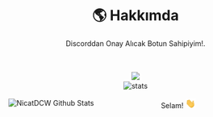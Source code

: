 
<div align="center">
  <h1>🌎 Hakkımda</h1>
  <p>Discorddan Onay Alıcak Botun Sahipiyim!.</p>
  <br>
  <br>
  <img src="https://github-readme-stats.vercel.app/api?username=Nicat-dcw&show_icons=true&theme=gruvbox&hide_border=true" width="%100" height="150px">
  <br>
  <img src="https://github-readme-stats.vercel.app/api/top-langs/?username=Nicat-dcw&layout=compact&theme=gruvbox&hide_border=true&layout=compact" width="%100" height="100px" alt="stats" />
  <br><br>
Selam!   <img src="https://raw.githubusercontent.com/ABSphreak/ABSphreak/master/gifs/Hi.gif" width="20px"></h2>



<img align="left" alt="NicatDCW Github Stats" src="https://github-readme-stats.vercel.app/api?username=nicat-dcw&show_icons=true&theme=radical&count_private=true" />
</div>
<img align="center" href="https://lanyard-profile-readme.vercel.app/api/852853360612605952">
                            </img><img align="center" href="https://discord.com/users/852853360612605952"></img>
